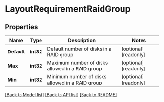 # LayoutRequirementRaidGroup

## Properties

Name | Type | Description | Notes
------------ | ------------- | ------------- | -------------
**Default** | **int32** | Default number of disks in a RAID group | [optional] [readonly] 
**Max** | **int32** | Maximum number of disks allowed in a RAID group | [optional] [readonly] 
**Min** | **int32** | Minimum number of disks allowed in a RAID group | [optional] [readonly] 

[[Back to Model list]](../README.md#documentation-for-models) [[Back to API list]](../README.md#documentation-for-api-endpoints) [[Back to README]](../README.md)


